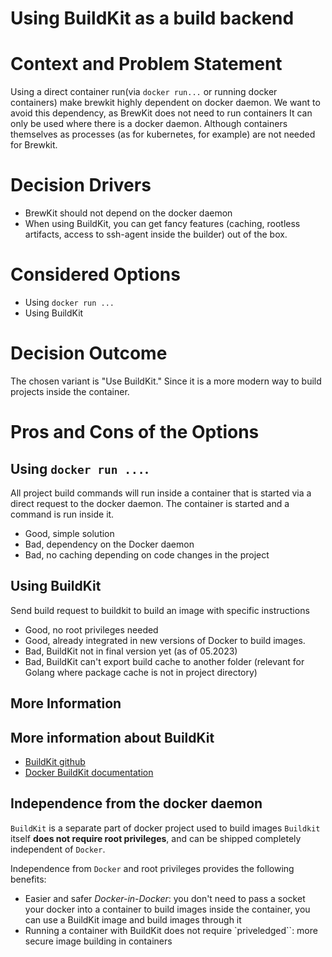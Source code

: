 # Using BuildKit as a build backend

# Context and Problem Statement

Using a direct container run(via `docker run...` or running docker containers) make brewkit highly dependent on docker daemon.
We want to avoid this dependency, as BrewKit does not need to run containers
It can only be used where there is a docker daemon. Although containers themselves as processes (as for kubernetes, for example) are not needed for Brewkit.

# Decision Drivers

- BrewKit should not depend on the docker daemon
- When using BuildKit, you can get fancy features (caching, rootless artifacts, access to ssh-agent inside the builder) out of the box.

# Considered Options

- Using `docker run ...`
- Using BuildKit

# Decision Outcome

The chosen variant is "Use BuildKit."  Since it is a more modern way to build projects inside the container.

# Pros and Cons of the Options

## Using `docker run ...`.

All project build commands will run inside a container that is started via a direct request to the docker daemon. The container is started and a command is run inside it.

* Good, simple solution
* Bad, dependency on the Docker daemon
* Bad, no caching depending on code changes in the project

## Using BuildKit

Send build request to buildkit to build an image with specific instructions

* Good, no root privileges needed
* Good, already integrated in new versions of Docker to build images.
* Bad, BuildKit not in final version yet (as of 05.2023)
* Bad, BuildKit can't export build cache to another folder (relevant for Golang where package cache is not in project directory)

## More Information

## More information about BuildKit

- [BuildKit github](https://github.com/moby/buildkit)
- [Docker BuildKit documentation](https://docs.docker.com/build/buildkit/)

## Independence from the docker daemon

`BuildKit` is a separate part of docker project used to build images
`Buildkit` itself **does not require root privileges**, and can be shipped completely independent of `Docker`.

Independence from `Docker` and root privileges provides the following benefits:
- Easier and safer _Docker-in-Docker_: you don't need to pass a socket your docker into a container to build images inside the container, you can use a BuildKit image and build images through it
- Running a container with BuildKit does not require `priveledged``: more secure image building in containers